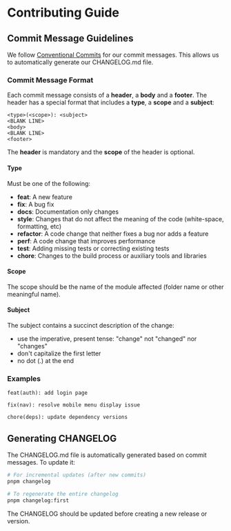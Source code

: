 # Contributing Guide

## Commit Message Guidelines

We follow [Conventional Commits](https://www.conventionalcommits.org/) for our commit messages. This allows us to automatically generate our CHANGELOG.md file.

### Commit Message Format

Each commit message consists of a **header**, a **body** and a **footer**. The header has a special format that includes a **type**, a **scope** and a **subject**:

```
<type>(<scope>): <subject>
<BLANK LINE>
<body>
<BLANK LINE>
<footer>
```

The **header** is mandatory and the **scope** of the header is optional.

#### Type

Must be one of the following:

- **feat**: A new feature
- **fix**: A bug fix
- **docs**: Documentation only changes
- **style**: Changes that do not affect the meaning of the code (white-space, formatting, etc)
- **refactor**: A code change that neither fixes a bug nor adds a feature
- **perf**: A code change that improves performance
- **test**: Adding missing tests or correcting existing tests
- **chore**: Changes to the build process or auxiliary tools and libraries

#### Scope

The scope should be the name of the module affected (folder name or other meaningful name).

#### Subject

The subject contains a succinct description of the change:

- use the imperative, present tense: "change" not "changed" nor "changes"
- don't capitalize the first letter
- no dot (.) at the end

### Examples

```
feat(auth): add login page
```

```
fix(nav): resolve mobile menu display issue
```

```
chore(deps): update dependency versions
```

## Generating CHANGELOG

The CHANGELOG.md file is automatically generated based on commit messages. To update it:

```bash
# For incremental updates (after new commits)
pnpm changelog

# To regenerate the entire changelog
pnpm changelog:first
```

The CHANGELOG should be updated before creating a new release or version.
